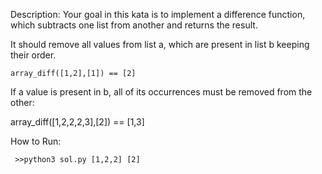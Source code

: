 Description:
Your goal in this kata is to implement a difference function, which subtracts one list from another and returns the result.

It should remove all values from list a, which are present in list b keeping their order.

```
array_diff([1,2],[1]) == [2]
```
If a value is present in b, all of its occurrences must be removed from the other:

array_diff([1,2,2,2,3],[2]) == [1,3]

How to Run:

 ```
  >>python3 sol.py [1,2,2] [2]
 ```
